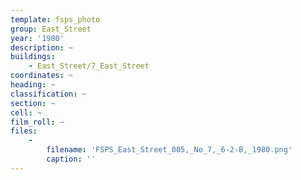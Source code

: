 ```yaml
---
template: fsps_photo
group: East_Street
year: '1980'
description: ~
buildings:
    - East_Street/7_East_Street
coordinates: ~
heading: ~
classification: ~
section: ~
cell: ~
film_roll: ~
files:
    -
        filename: 'FSPS_East_Street_005,_No_7,_6-2-B,_1980.png'
        caption: ''
---
```

